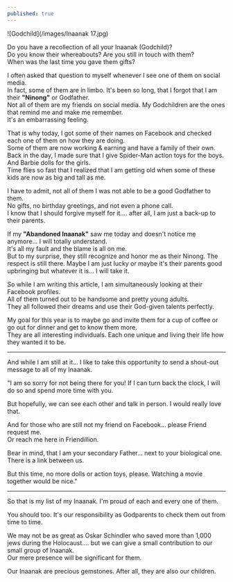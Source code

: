 ```yaml
---
published: true
---
```

![Godchild](/images/Inaanak 17.jpg)

Do you have a recollection of all your Inaanak (Godchild)?   
Do you know their whereabouts? Are you still in touch with them?   
When was the last time you gave them gifts?

I often asked that question to myself whenever I see one of them on social media.  
In fact, some of them are in limbo. It's been so long, that I forgot that I am their **"Ninong"** or Godfather.   
Not all of them are my friends on social media.
My Godchildren are the ones that remind me and make me remember.   
It's an embarrassing feeling. 

That is why today, I got some of their names on Facebook and checked each one of them on how they are doing.   
Some of them are now working & earning and have a family of their own.   
Back in the day, I made sure that I give Spider-Man action toys for the boys. And Barbie dolls for the girls.   
Time flies so fast that I realized that I am getting old when some of these kids are now as big and tall as me.

I have to admit, not all of them I was not able to be a good Godfather to them.   
No gifts, no birthday greetings, and not even a phone call.   
I know that I should forgive myself for it.... after all, I am just a back-up to their parents. 

If my **"Abandoned Inaanak"** saw me today and doesn't notice me anymore... I will totally understand.   
It's all my fault and the blame is all on me.   
But to my surprise, they still recognize and honor me as their Ninong. The respect is still there. 
Maybe I am just lucky or maybe it's their parents good upbringing but whatever it is... I will take it. 

So while I am writing this article, I am simultaneously looking at their Facebook profiles.   
All of them turned out to be handsome and pretty young adults.   
They all followed their dreams and use their God-given talents perfectly. 

My goal for this year is to maybe go and invite them for a cup of coffee or go out for dinner and get to know them more.   
They are all interesting individuals. Each one unique and living their life how they wanted it to be.

----------------------------------------------------------------

And while I am still at it... I like to take this opportunity to send a shout-out message to all of my Inaanak.

"I am so sorry for not being there for you! If I can turn back the clock, I will do so and spend more time with you.

But hopefully, we can see each other and talk in person. I would really love that. 

And for those who are still not my friend on Facebook... please Friend request me.   
Or reach me here in Friendillion.

Bear in mind, that I am your secondary Father... next to your biological one. 
There is a link between us.

But this time, no more dolls or action toys, please. 
Watching a movie together would be nice."

-----------------------------------------------------------------------

So that is my list of my Inaanak. I'm proud of each and every one of them.

You should too. It's our responsibility as Godparents to check them out from time to time. 

We may not be as great as Oskar Schindler who saved more than 1,000 jews during the Holocaust.... but we can give a small contribution to our small group of Inaanak.   
Our mere presence will be significant for them.

Our Inaanak are precious gemstones.
After all, they are also our children. 
 
  


